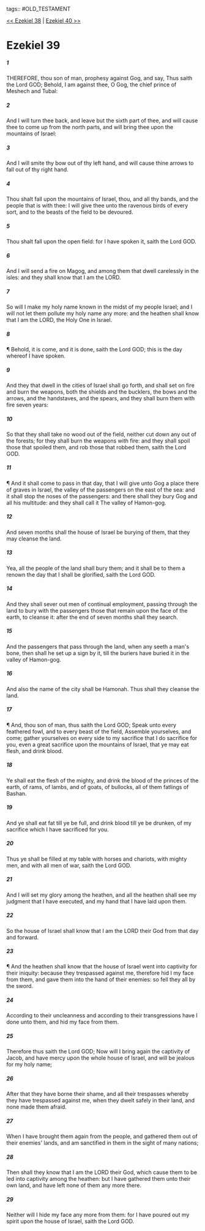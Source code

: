 tags:: #OLD_TESTAMENT

[<< Ezekiel 38](OLD_TESTAMENT/26_Ezekiel/Ezekiel_38.md) | [Ezekiel 40 >>](OLD_TESTAMENT/26_Ezekiel/Ezekiel_40.md)

# Ezekiel 39

##### 1

THEREFORE, thou son of man, prophesy against Gog, and say, Thus saith the Lord GOD; Behold, I am against thee, O Gog, the chief prince of Meshech and Tubal:

##### 2

And I will turn thee back, and leave but the sixth part of thee, and will cause thee to come up from the north parts, and will bring thee upon the mountains of Israel:

##### 3

And I will smite thy bow out of thy left hand, and will cause thine arrows to fall out of thy right hand.

##### 4

Thou shalt fall upon the mountains of Israel, thou, and all thy bands, and the people that is with thee: I will give thee unto the ravenous birds of every sort, and to the beasts of the field to be devoured.

##### 5

Thou shalt fall upon the open field: for I have spoken it, saith the Lord GOD.

##### 6

And I will send a fire on Magog, and among them that dwell carelessly in the isles: and they shall know that I am the LORD.

##### 7

So will I make my holy name known in the midst of my people Israel; and I will not let them pollute my holy name any more: and the heathen shall know that I am the LORD, the Holy One in Israel.

##### 8

¶ Behold, it is come, and it is done, saith the Lord GOD; this is the day whereof I have spoken.

##### 9

And they that dwell in the cities of Israel shall go forth, and shall set on fire and burn the weapons, both the shields and the bucklers, the bows and the arrows, and the handstaves, and the spears, and they shall burn them with fire seven years:

##### 10

So that they shall take no wood out of the field, neither cut down any out of the forests; for they shall burn the weapons with fire: and they shall spoil those that spoiled them, and rob those that robbed them, saith the Lord GOD.

##### 11

¶ And it shall come to pass in that day, that I will give unto Gog a place there of graves in Israel, the valley of the passengers on the east of the sea: and it shall stop the noses of the passengers: and there shall they bury Gog and all his multitude: and they shall call it The valley of Hamon-gog.

##### 12

And seven months shall the house of Israel be burying of them, that they may cleanse the land.

##### 13

Yea, all the people of the land shall bury them; and it shall be to them a renown the day that I shall be glorified, saith the Lord GOD.

##### 14

And they shall sever out men of continual employment, passing through the land to bury with the passengers those that remain upon the face of the earth, to cleanse it: after the end of seven months shall they search.

##### 15

And the passengers that pass through the land, when any seeth a man's bone, then shall he set up a sign by it, till the buriers have buried it in the valley of Hamon-gog.

##### 16

And also the name of the city shall be Hamonah. Thus shall they cleanse the land.

##### 17

¶ And, thou son of man, thus saith the Lord GOD; Speak unto every feathered fowl, and to every beast of the field, Assemble yourselves, and come; gather yourselves on every side to my sacrifice that I do sacrifice for you, even a great sacrifice upon the mountains of Israel, that ye may eat flesh, and drink blood.

##### 18

Ye shall eat the flesh of the mighty, and drink the blood of the princes of the earth, of rams, of lambs, and of goats, of bullocks, all of them fatlings of Bashan.

##### 19

And ye shall eat fat till ye be full, and drink blood till ye be drunken, of my sacrifice which I have sacrificed for you.

##### 20

Thus ye shall be filled at my table with horses and chariots, with mighty men, and with all men of war, saith the Lord GOD.

##### 21

And I will set my glory among the heathen, and all the heathen shall see my judgment that I have executed, and my hand that I have laid upon them.

##### 22

So the house of Israel shall know that I am the LORD their God from that day and forward.

##### 23

¶ And the heathen shall know that the house of Israel went into captivity for their iniquity: because they trespassed against me, therefore hid I my face from them, and gave them into the hand of their enemies: so fell they all by the sword.

##### 24

According to their uncleanness and according to their transgressions have I done unto them, and hid my face from them.

##### 25

Therefore thus saith the Lord GOD; Now will I bring again the captivity of Jacob, and have mercy upon the whole house of Israel, and will be jealous for my holy name;

##### 26

After that they have borne their shame, and all their trespasses whereby they have trespassed against me, when they dwelt safely in their land, and none made them afraid.

##### 27

When I have brought them again from the people, and gathered them out of their enemies' lands, and am sanctified in them in the sight of many nations;

##### 28

Then shall they know that I am the LORD their God, which cause them to be led into captivity among the heathen: but I have gathered them unto their own land, and have left none of them any more there.

##### 29

Neither will I hide my face any more from them: for I have poured out my spirit upon the house of Israel, saith the Lord GOD.
